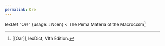 ```yaml
---
permalink: Ore
---
```

lexDef "Ore" {usage::: Noen} < The Prima Materia of the Macrocosm[^OreNoen]

[^OreNoen]: [[Oar]], lexDict, VIth Edition.
